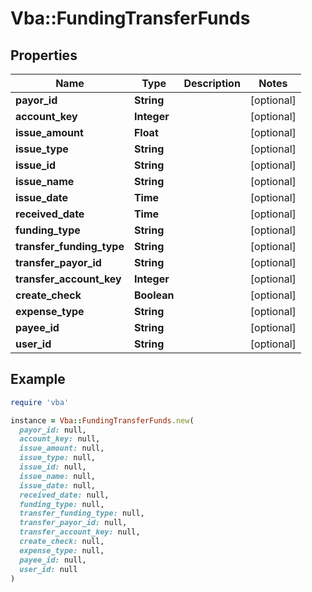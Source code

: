 # Vba::FundingTransferFunds

## Properties

| Name | Type | Description | Notes |
| ---- | ---- | ----------- | ----- |
| **payor_id** | **String** |  | [optional] |
| **account_key** | **Integer** |  | [optional] |
| **issue_amount** | **Float** |  | [optional] |
| **issue_type** | **String** |  | [optional] |
| **issue_id** | **String** |  | [optional] |
| **issue_name** | **String** |  | [optional] |
| **issue_date** | **Time** |  | [optional] |
| **received_date** | **Time** |  | [optional] |
| **funding_type** | **String** |  | [optional] |
| **transfer_funding_type** | **String** |  | [optional] |
| **transfer_payor_id** | **String** |  | [optional] |
| **transfer_account_key** | **Integer** |  | [optional] |
| **create_check** | **Boolean** |  | [optional] |
| **expense_type** | **String** |  | [optional] |
| **payee_id** | **String** |  | [optional] |
| **user_id** | **String** |  | [optional] |

## Example

```ruby
require 'vba'

instance = Vba::FundingTransferFunds.new(
  payor_id: null,
  account_key: null,
  issue_amount: null,
  issue_type: null,
  issue_id: null,
  issue_name: null,
  issue_date: null,
  received_date: null,
  funding_type: null,
  transfer_funding_type: null,
  transfer_payor_id: null,
  transfer_account_key: null,
  create_check: null,
  expense_type: null,
  payee_id: null,
  user_id: null
)
```

